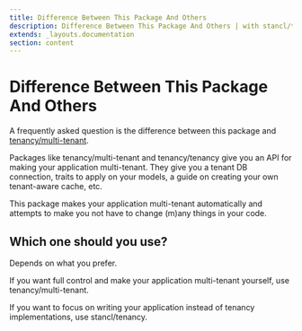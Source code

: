 ```yaml
---
title: Difference Between This Package And Others
description: Difference Between This Package And Others | with stancl/tenancy — A Laravel multi-database tenancy package that respects your code.
extends: _layouts.documentation
section: content
---
```


# Difference Between This Package And Others

A frequently asked question is the difference between this package and [tenancy/multi-tenant](https://github.com/tenancy/multi-tenant).

Packages like tenancy/multi-tenant and tenancy/tenancy give you an API for making your application multi-tenant. They give you a tenant DB connection, traits to apply on your models, a guide on creating your own tenant-aware cache, etc.

This package makes your application multi-tenant automatically and attempts to make you not have to change (m)any things in your code.

## Which one should you use?

Depends on what you prefer.

If you want full control and make your application multi-tenant yourself, use tenancy/multi-tenant.

If you want to focus on writing your application instead of tenancy implementations, use stancl/tenancy.
